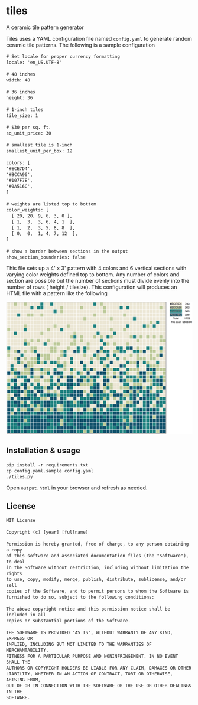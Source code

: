 # tiles
A ceramic tile pattern generator

Tiles uses a YAML configuration file named `config.yaml` to generate random ceramic tile patterns. The following is a sample configuration

```
# Set locale for proper currency formatting
locale: 'en_US.UTF-8'

# 48 inches
width: 48

# 36 inches
height: 36

# 1-inch tiles
tile_size: 1

# $30 per sq. ft.
sq_unit_price: 30

# smallest tile is 1-inch
smallest_unit_per_box: 12

colors: [
'#ECE7D4',
'#BCCA96',
'#107F7E',
'#0A516C',
]

# weights are listed top to bottom
color_weights: [
  [ 20, 20, 9, 6, 3, 0 ],
  [ 1,  3,  3, 6, 4, 1  ],
  [ 1,  2,  3, 5, 8, 8  ],
  [ 0,  0,  1, 4, 7, 12  ],
]

# show a border between sections in the output
show_section_boundaries: false
```

This file sets up a 4' x 3' pattern with 4 colors and 6 vertical sections with varying color weights defined top to bottom.
Any number of colors and section are possible but the number of sections must divide evenly into the number of rows ( height / tilesize).
This configuration will produces an HTML file with a pattern like the following

 ![example tile image](example.png "example tile image")


## Installation & usage

    pip install -r requirements.txt
    cp config.yaml.sample config.yaml
    ./tiles.py

Open `output.html` in your browser and refresh as needed.

## License
```
MIT License

Copyright (c) [year] [fullname]

Permission is hereby granted, free of charge, to any person obtaining a copy
of this software and associated documentation files (the "Software"), to deal
in the Software without restriction, including without limitation the rights
to use, copy, modify, merge, publish, distribute, sublicense, and/or sell
copies of the Software, and to permit persons to whom the Software is
furnished to do so, subject to the following conditions:

The above copyright notice and this permission notice shall be included in all
copies or substantial portions of the Software.

THE SOFTWARE IS PROVIDED "AS IS", WITHOUT WARRANTY OF ANY KIND, EXPRESS OR
IMPLIED, INCLUDING BUT NOT LIMITED TO THE WARRANTIES OF MERCHANTABILITY,
FITNESS FOR A PARTICULAR PURPOSE AND NONINFRINGEMENT. IN NO EVENT SHALL THE
AUTHORS OR COPYRIGHT HOLDERS BE LIABLE FOR ANY CLAIM, DAMAGES OR OTHER
LIABILITY, WHETHER IN AN ACTION OF CONTRACT, TORT OR OTHERWISE, ARISING FROM,
OUT OF OR IN CONNECTION WITH THE SOFTWARE OR THE USE OR OTHER DEALINGS IN THE
SOFTWARE.

```
